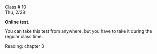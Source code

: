 <div class="lecture2">

<div class="column_date">
<p markdown="block">

Class # 10 <br>
Thu, 2/28

</p>
</div>

<div class="column_materials">
<p markdown="block">

__Online test.__

You can take this test from anywhere, but you have to take it during the
regular class time.
<!--

Finish with floating point encoding.

Start machine level programming.
-->

</p>
</div>

<div class="column_assign">
<p markdown="block">

Reading: chapter 3


</p>
</div>

</div>
